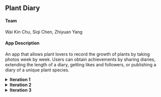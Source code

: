 ## Plant Diary

#### Team

Wai Kin Chu, Siqi Chen, Zhiyuan Yang

#### App Description

An app that allows plant lovers to record the growth of plants by taking photos week by week. Users can obtain achievements by sharing diaries, extending the length of a diary, getting likes and followers, or publishing a diary of a unique plant species.

<details>
  <summary><b>Iteration 1</b></summary>
### Iteration 1

#### Contributed by member:

- CRUD functions with firebase -- Siqi

  - createDiary(diary)
  - deleteDiary(id)
  - editDiary(id, updateField)
  - getDiaryById(id)
  - getDiaryByUser(id)
  - getDiaryQueueByUser(id)
  - getLatestDiariesQueue()
  - getDiaryByLocation(location)
  - getDiaryBySpecies(species)
  - createProfile(usr)
  - editProfile(id,updateField)
  - getProfileById(uid)
  - getProfileByUid(uid)
  - getFollowerByUser(uid)
  - getFollowingByUser(uid)
  - searchDiaries(keyword)

- Navigation and screens -- Zhiyuan

  - AuthStack
    - Start
    - Login
    - Signup
  - AppStack
    - Diaries
      - Recommend
      - Subscribed
    - Create (Edit)
    - Profile
    - Gallery
    - Follow (Following & Follower)
    - EditProfile

- Components -- Wai Kin

  - CardComponent
  - Color
  - DiaryCard
  - GalleryBox
  - Grid
  - Icon
  - InputComponent
  - PressableButton
  - SearchBar
  - UserItem
  - UserList

#### Internal Comments for next iteration

**Components**
DiaryCard:

- params: {diaries} (e.g.[{diaryId:'23uoi9',author:'lesly',species:'bamboo',date:'2023-03-24',location:'Downtown Vancouver',images:['url1','url2'],likes:4}])
- need border for the card
- align center
- no need for head photo? `bold name` + `@location` + `#species` + `story` (limit the text length)
- like button
- press card will navigate to Gallery screen with params {item:diary}
- what if only one image in a diary

GalleryBox:

- params: {images}

Card:

- might need pre-define some styles e.g. border, border-radius, margin, padding

Grid:

- params: {images, width, column}

Icon:

- params: {url, size}
- witdh = height = border-radius = size

InputComponent / SearchBar

- params: {placeholder, value, onChangeText}
- might not be neccesary
- otherwise add some pre-define params

UserItem:

- params: {user} (e.g.{id:'123iou', name:'john', head:'url', following:true})
- show following status, press button to follow or unfollow
- press item go to Profile screen with {userId:id}

UserList:

- no need, detectly use flatlist in follow screen

**CRUD functions**
Add following function:

- followUser(id)
- unfollowUser(id)
- checkRelation(id)
- like(diaryId) (need another table for like)
- unlike(diaryId)
- checkLike(diaryId)
- getSubscribedDiary()

Other comments:

- all user id are uid
- change the id to uid in getDiaryByUser(uid), editProfile(uid, ...), getProfileById(uid) ...
- after create a diary, add diaryId in to the diaris list in user's profile. (may be no need if directly query the diary by uid)

**Navigation and Screens**

- Add CRUD functions (Done)
- Subscribe update in real time
- Add images and camera function
- How to add multiple images?
- implement the style of screens

**Screenshots**

<p float="left">
<img src="./images/start.png"  width="150" />
<img src="./images/login.png"  width="150" />
<img src="./images/signup.png"  width="150" />
</p>
<p float="left">
<img src="./images/recommend.png"  width="150" />
<img src="./images/create.png"  width="150" />
<img src="./images/profile.png"  width="150" />
</p>
<p float="left">
<img src="./images/gallery.png"  width="150" />
<img src="./images/follow.png"  width="150" />
<img src="./images/editprofile.png"  width="150" />
</p>

#### CRUD Demonstration

Create an item by clicking create button in bottomTab:

<p float="left">
<img src="./images/CRUD_Create.png"  width="150" />
</p>
Read an item by clicking the item in HomeScreen:
<p float="left">
<img src="./images/CRUD_Read1.png"  width="150" />
<img src="./images/CRUD_Read2.png"  width="150" />
</p>
Update an item by clicking "Profile" in bottomTab, then click "edit". After updated, click "Confirm"
Back to Home screen to view the update:
<p float="left">
<img src="./images/CRUD_Edit1.png"  width="150" />
<img src="./images/CRUD_Edit2.png"  width="150" />
<img src="./images/CRUD_Edit3.png"  width="150" />
</p>

Delete the item by clicking "Profile" in bottomTab, then click "edit". Click "Delete". Back to Home screen to view the item is deleted:

<p float="left">
<img src="./images/CRUD_Delete1.png"  width="150" />
<img src="./images/CRUD_Delete2.png"  width="150" />
<img src="./images/CRUD_Delete3.png"  width="150" />
</p>
</details>

<details>
  <summary><b>Iteration 2</b></summary>

#### Iteration 2

#### Contributed by member:

**CRUD Function** -- Siqi

- followUser(id)
- unfollowUser(id)
- checkRelation(id)
- like(diaryId) (need another table for like)
- unlike(diaryId)
- checkLike(diaryId)
- getSubscribedDiary()

**Layout and Styles for Screens and Components and functionalities** -- Zhiyuan

- Home
- Gallery
- Create
- EditProfile
- Profile
- Authentication
- Location use

**Camera use functionalities and corresponding function on storage** -- Wai Kin

- Take Photos using camera
- Pick Images from libraries
- Multiple images upload
- upload and delete images in storage

##### Internal Comments for next iteration

- update layout and style to align the prototype design: Home, Gallery, Create
- implement search function
- implement sort function
- create customized seletion drop-down menu (current module's style is not customizable)
- DiaryCard can only show 3 photos in grid (Done)
- show multiple images in create screen instead of replacing current image when adding (Done)
- show previous uploaded images in edit screen (Done)
- create notification for each diary when create/edit
- explore if there are some external API we can use

**Below functionalities are added in iteration 2, with screenshot provided as below**

#### Authentication

Signup the account, warning if password mismatched. Navigate to home screen if signup is successful:

<p float="left">
<img src="./images/Signup1.png"  width="150" />
<img src="./images/Signup2.png"  width="150" />
<img src="./images/Signup3.png"  width="150" />
<img src="./images/Signup4.png"  width="150" />
<img src="./images/Signup5.png"  width="150" height="100"/>
</p>

Login in the account, warn the user if the user account does not exist (No user account in authentication database):

<p float="left">
<img src="./images/Login_warning1.png"  width="150" height="100"/>
<img src="./images/Login_warning2.png"  width="150" />
<img src="./images/Login_warning3.png"  width="150" />
</p>

Login by typing the email and password. Warn the user if user inputs incorrect password.
Navigate to home screen if login is successful(input valid email and correct password):

<p float="left">
<img src="./images/Login1.png"  width="150" />
<img src="./images/Login2.png"  width="150" />
<img src="./images/Login3.png"  width="150" />
<img src="./images/Login4.png"  width="150" />
</p>

#### Camera use

Get image by camera by asking if the user can grant the permission, if yes, will use camera to take photos.
Otherwise, will alert the user permission is required:
Press "Take Photo...":

<p float="left">
<img src="./images/Camera1.png"  width="150" />
<img src="./images/Camera2.png"  width="150" />
</p>
If press "Deny", alert will be poped out.
<p float="left">
<img src="./images/Camera3.png"  width="150" />
</p>
If press "Allow", camera can be used and photo be added:
<p float="left">
<img src="./images/Camera4.png"  width="150" />
<img src="./images/Camera5.png"  width="150" />
</p>

Get image from media library by asking if the user can grant the permission, if yes, will get photos from media library.
Otherwise, will alert the user permission is required:
Press "Choose From Library":

<p float="left">
<img src="./images/Library1.png"  width="150" />
<img src="./images/Library2.png"  width="150" />
</p>
If press "Deny", alert will be poped out.
<p float="left">
<img src="./images/Library3.png"  width="150" />
</p>
If press "Allow", camera can be used and photo be added:
<p float="left">
<img src="./images/Library4.png"  width="150" />
<img src="./images/Library5.png"  width="150" />
</p>

#### Location use

Get the location using expo-location by asking if the user can grant the permission, if yes, will location from map.
Otherwise, will alert the user permission is required:

<p float="left">
<img src="./images/Location1.png"  width="150" />
</p>
If press "Don't allow", alert will be poped out.
<p float="left">
<img src="./images/Location2.png"  width="150" />
</p>
If press "Allow Once/Allow While Using App", Location can be obtained by pressing 'Location Me!":
<p float="left">
<img src="./images/Location3.png"  width="150" />
</p>
Pressing 'Go to Map!" if we want to change location, after clicking "Confirm your Location", new location will be updated:
<p float="left">
<img src="./images/Location4.png"  width="150" />
<img src="./images/Location5.png"  width="150" />
</p>

**Below functionalities will be added in next iteration**

- Notification
- External API use

</details>

<details>
  <summary><b>Iteration 3</b></summary>
#### Iteration 3

#### Contributed by member:

**Note**
For the first time of running this project, it will shows the firebase error "FirebaseError: The query requires an index. You can create it here: a link to your databse". You only need to create index for the query and reload the project, the error will not be shown again.

.env file should include following variables: apiKey, authDomain, projectId, storageBucket, messagingSenderId, appId, mapsApi

**Tasks**

- Sort by location --Siqi
- Style of search and sort bar --Zhiyuan
- Subscribed diaries query --Siqi
- Species selection on create screen --Wai Kin
- Achievement system design --Wai Kin
- Notification --WaiKin
- Plant.id API --Zhiyuan

**Optional Task**

- Color Theme
- App icon, slug --Zhiyuan
- Control image size to be 400

**Internal Comments**

- Subscribed diaries query
- Hide 'locate me' or switch to an icon?
- Warning about nested Flatlist
- Pop an alert when user got an achievement?
- Replace the achievement icon related to achievement content
- fully tested before iteration 3 submission

</details>
